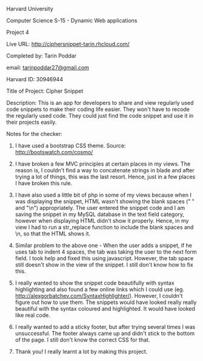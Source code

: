 Harvard University

Computer Science S-15 - Dynamic Web applications

Project 4

Live URL: http://ciphersnippet-tarin.rhcloud.com/

Completed by: Tarin Poddar

email: tarinpoddar27@gmail.com

Harvard ID: 30946944

Title of Project: Cipher Snippet

Description: This is an app for developers to share and view regularly used code snippets to make their coding life easier. They won't have to recode the regularly used code. They could just find the code snippet and use it in their projects easily. 

Notes for the checker:

1. I have used a bootstrap CSS theme. Source: http://bootswatch.com/cosmo/

2. I have broken a few MVC principles at certain places in my views. The reason is, I couldn't find a way to concatenate strings in blade and after trying a lot of things, this was the last resort. Hence, just in a few places I have broken this rule.

3. I have also used a little bit of php in some of my views because when I was displaying the snippet, HTML wasn't showing the blank spaces (" " and "\n") appropriately. The user entered the snippet code and I am saving the snippet in my MySQL database in the text field category, however when displaying HTML didn't show it properly. Hence, in my view I had to run a str_replace function to include the blank spaces and \n, so that the HTML shows it.

4. Similar problem to the above one - When the user adds a snippet, if he uses tab to indent 4 spaces, the tab was taking the user to the next form field. I took help and fixed this using javascript. However, the tab space still doesn't show in the view of the snippet. I still don't know how to fix this.

5. I really wanted to show the snippet code beautifully with syntax highlighting and also found a few online links which I could use (eg. http://alexgorbatchev.com/SyntaxHighlighter/). 
However, I couldn't figure out how to use them. The snippets would have looked really really beautiful with the syntax coloured and highlighted. It would have looked like real code.

6. I really wanted to add a sticky footer, but after trying several times I was unsuccessful. The footer always came up and didn't stick to the bottom of the page. I still don't know the correct CSS for that.

7. Thank you! I really learnt a lot by making this project.
